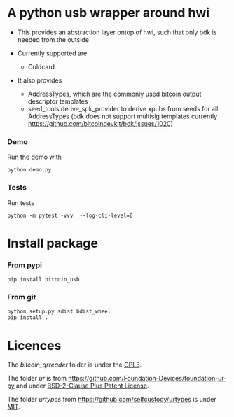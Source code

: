 # A python usb wrapper around hwi

* This provides an abstraction layer ontop of hwi, such that only bdk is needed from the outside
* Currently supported are
  * Coldcard


* It also provides 
  * AddressTypes, which are the commonly used bitcoin output descriptor templates
  * seed_tools.derive_spk_provider  to derive xpubs from seeds for all AddressTypes  (bdk does not support multisig templates currently https://github.com/bitcoindevkit/bdk/issues/1020)


### Demo

Run the demo with

```
python demo.py
```


### Tests

Run tests

```
python -m pytest -vvv  --log-cli-level=0
```



# Install package



### From pypi

```shell
pip install bitcoin_usb
```



###  From git

```shell
python setup.py sdist bdist_wheel
pip install .
```





# Licences

The *bitcoin_qrreader*  folder is under the [GPL3](LICENSE).

The folder *ur* is from https://github.com/Foundation-Devices/foundation-ur-py  and under   [BSD-2-Clause Plus Patent License](ur/LICENSE).

The folder *urtypes* from https://github.com/selfcustody/urtypes  is under  [MIT](urtypes/LICENSE.md).

